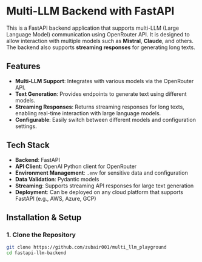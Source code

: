 # **Multi-LLM Backend with FastAPI**

This is a FastAPI backend application that supports multi-LLM (Large Language Model) communication using OpenRouter API. It is designed to allow interaction with multiple models such as **Mistral**, **Claude**, and others. The backend also supports **streaming responses** for generating long texts.

## **Features**
- **Multi-LLM Support**: Integrates with various models via the OpenRouter API.
- **Text Generation**: Provides endpoints to generate text using different models.
- **Streaming Responses**: Returns streaming responses for long texts, enabling real-time interaction with large language models.
- **Configurable**: Easily switch between different models and configuration settings.

## **Tech Stack**
- **Backend**: FastAPI
- **API Client**: OpenAI Python client for OpenRouter
- **Environment Management**: `.env` for sensitive data and configuration
- **Data Validation**: Pydantic models
- **Streaming**: Supports streaming API responses for large text generation
- **Deployment**: Can be deployed on any cloud platform that supports FastAPI (e.g., AWS, Azure, GCP)

## **Installation & Setup**

### **1. Clone the Repository**
```bash
git clone https://github.com/zubair001/multi_llm_playground
cd fastapi-llm-backend



